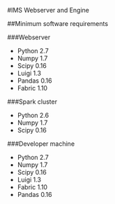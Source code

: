 #IMS Webserver and Engine

##Minimum software requirements

###Webserver
- Python 2.7
- Numpy 1.7
- Scipy 0.16
- Luigi 1.3
- Pandas 0.16
- Fabric 1.10

###Spark cluster
- Python 2.6
- Numpy 1.7 
- Scipy 0.16

###Developer machine
- Python 2.7
- Numpy 1.7
- Scipy 0.16
- Luigi 1.3 
- Fabric 1.10
- Pandas 0.16 